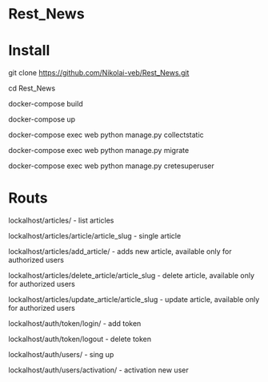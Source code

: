 # Rest_News

# Install

git clone https://github.com/Nikolai-veb/Rest_News.git

cd Rest_News

docker-compose build

docker-compose up

docker-compose exec web python manage.py collectstatic

docker-compose exec web python manage.py migrate

docker-compose exec web python manage.py cretesuperuser

# Routs

lockalhost/articles/ - list articles

lockalhost/articles/article/article_slug - single article

lockalhost/articles/add_article/ - adds new article, available only for authorized users

lockalhost/articles/delete_article/article_slug - delete article, available only for authorized users

lockalhost/articles/update_article/article_slug - update article, available only for authorized users

lockalhost/auth/token/login/ - add token

lockalhost/auth/token/logout - delete token

lockalhost/auth/users/ - sing up

lockalhost/auth/users/activation/ - activation new user







